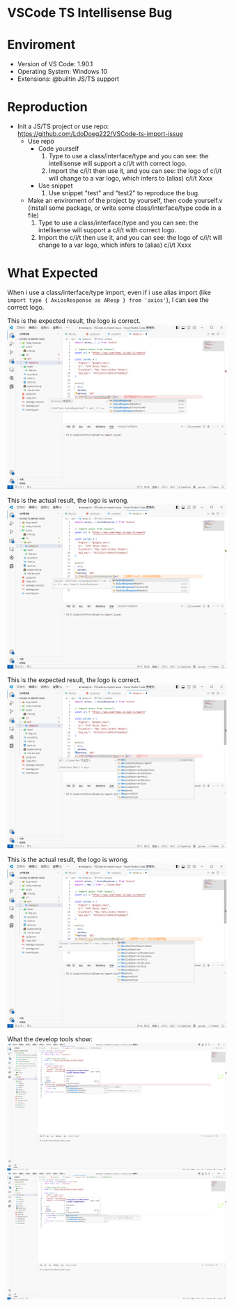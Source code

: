 # VSCode TS Intellisense Bug

<!-- ⚠️⚠️ Do Not Delete This! feature_request_template ⚠️⚠️ -->

<!-- Please read our Rules of Conduct: https://opensource.microsoft.com/codeofconduct/ -->

<!-- Please search existing issues to avoid creating duplicates. -->

<!-- Describe the feature you'd like. -->

# Enviroment

- Version of VS Code: 1.90.1
- Operating System: Windows 10
- Extensions: @builtin JS/TS support

# Reproduction

- Init a JS/TS project or use repo: https://github.com/LdoDoeg222/VSCode-ts-import-issue
  - Use repo
    - Code yourself
      1. Type to use a class/interface/type and you can see: the intellisense will support a c/i/t with correct logo.
      2. Import the c/i/t then use it, and you can see: the logo of c/i/t will change to a var logo, which infers to (alias) c/i/t Xxxx
    - Use snippet
      1. Use snippet "test" and "test2" to reproduce the bug.
  - Make an enviroment of the project by yourself, then code yourself.v (install some package, or write some class/interface/type code in a file)
    1. Type to use a class/interface/type and you can see: the intellisense will support a c/i/t with correct logo.
    2. Import the c/i/t then use it, and you can see: the logo of c/i/t will change to a var logo, which infers to (alias) c/i/t Xxxx


# What Expected

When i use a class/interface/type import, even if i use alias import (like `import type { AxiosResponse as AResp } from 'axios'`), I can see the correct logo.

This is the expected result, the logo is correct.
![expected import](./bug-report/interface-without-import.png)

This is the actual result, the logo is wrong.
![actual import](./bug-report/(alias)-interface-with-import.png)

This is the expected result, the logo is correct.
![expected import](./bug-report/local-interface-without-import.png)

This is the actual result, the logo is wrong.
![actual import](./bug-report/(alias)-local-interface-with-import.png)

What the develop tools show:
![develop tools](./bug-report/expected-logo.png)
![develop tools](./bug-report/actual-logo.png)